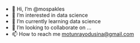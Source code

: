 - 👋 Hi, I’m @mospakles
- 👀 I’m interested in data science 
- 🌱 I’m currently learning data science 
- 💞️ I’m looking to collaborate on ...
- 📫 How to reach me motunrayodusina@gmail.com

<!---
mospakles/mospakles is a ✨ special ✨ repository because its `README.md` (this file) appears on your GitHub profile.
You can click the Preview link to take a look at your changes.
--->
